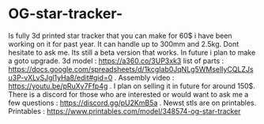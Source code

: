 # OG-star-tracker-
Is fully 3d printed star tracker that you can make for 60$ i have been working on it for past year. It can handle up to 300mm and 2.5kg. Dont hesitate to ask me. Its still a beta version that works. In future i plan to make a goto upgrade. 3d model : https://a360.co/3UP3xk3 list of parts : https://docs.google.com/spreadsheets/d/1kcgIab0JqNLg5WMselIyCQLZJsu3P-vXLvSJgl1yHa8/edit#gid=0 . Assembly video : https://youtu.be/pRuXy7Ffp4g  . I plan on selling it in future for around 150$. There is a discord for those who are interested or would want to ask me a few questions :  https://discord.gg/pU2KmB5a . Newst stls are on printables. Printables : https://www.printables.com/model/348574-og-star-tracker
